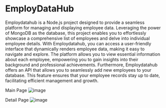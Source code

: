 # EmployDataHub
Employdatahub is a Node.js project designed to provide a seamless platform for managing and displaying employee data. Leveraging the power of MongoDB as the database, this project enables you to effortlessly showcase a comprehensive list of employees and delve into individual employee details.
With Employdatahub, you can access a user-friendly interface that dynamically renders employee data, making it easy to navigate and explore. The platform allows you to view essential information about each employee, empowering you to gain insights into their background and professional achievements.
Furthermore, Employdatahub offers an API that allows you to seamlessly add new employees to your database. This feature ensures that your employee records stay up to date, facilitating efficient management and growth.

Main Page
![image](https://github.com/Aman5Techie/EmployDataHub/assets/128216071/840d92f0-a3a4-4205-87f8-b760b32b7138)

Detail Page
![image](https://github.com/Aman5Techie/EmployDataHub/assets/128216071/a4a9c5c9-2da3-4d4d-9582-6ae09d49f75a)

